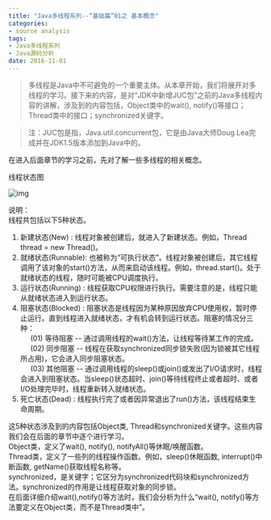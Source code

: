 ```yaml
---
title: "Java多线程系列--“基础篇”01之 基本概念"
categories: 
- source analysis
tags: 
- Java多线程系列
- Java源码分析
date: 2016-11-01
---
```


> 多线程是Java中不可避免的一个重要主体。从本章开始，我们将展开对多线程的学习。接下来的内容，是对“JDK中新增JUC包”之前的Java多线程内容的讲解，涉及到的内容包括，Object类中的wait(), notify()等接口；Thread类中的接口；synchronized关键字。

> 注：JUC包是指，Java.util.concurrent包，它是由Java大师Doug Lea完成并在JDK1.5版本添加到Java中的。

在进入后面章节的学习之前，先对了解一些多线程的相关概念。

线程状态图

![img](http://wangkuiwu.github.io/media/pic/java/threads/basic01.jpg)

说明：  
线程共包括以下5种状态。  
1. 新建状态(New)         : 线程对象被创建后，就进入了新建状态。例如，Thread thread = new Thread()。  
2. 就绪状态(Runnable): 也被称为“可执行状态”。线程对象被创建后，其它线程调用了该对象的start()方法，从而来启动该线程。例如，thread.start()。处于就绪状态的线程，随时可能被CPU调度执行。  
3. 运行状态(Running) : 线程获取CPU权限进行执行。需要注意的是，线程只能从就绪状态进入到运行状态。  
4. 阻塞状态(Blocked)  : 阻塞状态是线程因为某种原因放弃CPU使用权，暂时停止运行。直到线程进入就绪状态，才有机会转到运行状态。阻塞的情况分三种：  
&nbsp;&nbsp;&nbsp;&nbsp; (01) 等待阻塞 -- 通过调用线程的wait()方法，让线程等待某工作的完成。  
&nbsp;&nbsp;&nbsp;&nbsp; (02) 同步阻塞 -- 线程在获取synchronized同步锁失败(因为锁被其它线程所占用)，它会进入同步阻塞状态。  
&nbsp;&nbsp;&nbsp;&nbsp; (03) 其他阻塞 -- 通过调用线程的sleep()或join()或发出了I/O请求时，线程会进入到阻塞状态。当sleep()状态超时、join()等待线程终止或者超时、或者I/O处理完毕时，线程重新转入就绪状态。  
5. 死亡状态(Dead)    : 线程执行完了或者因异常退出了run()方法，该线程结束生命周期。

 

这5种状态涉及到的内容包括Object类, Thread和synchronized关键字。这些内容我们会在后面的章节中逐个进行学习。  
Object类，定义了wait(), notify(), notifyAll()等休眠/唤醒函数。  
Thread类，定义了一些列的线程操作函数。例如，sleep()休眠函数, interrupt()中断函数, getName()获取线程名称等。  
synchronized，是关键字；它区分为synchronized代码块和synchronized方法。synchronized的作用是让线程获取对象的同步锁。  
在后面详细介绍wait(),notify()等方法时，我们会分析为什么“wait(), notify()等方法要定义在Object类，而不是Thread类中”。

 
